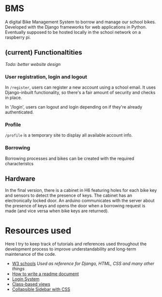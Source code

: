 # BMS
A digital Bike Management System to borrow and manage our school bikes.
Developed with the Django frameworks for web applications in Python.
Eventually supposed to be hosted locally in the school network on a raspberry pi.

## (current) Functionaltities
*Todo: better website design*
### User registration, login and logout
In `/register`, users can register a new account using a school email. It uses Django-inbuilt functionality, so there's a fair amount of security and checks in place.

In '/login', users can logout and login depending on if they're already authenticated.

### Profile
`/profile` is a temporary site to display all available account info. 

### Borrowing
Borrowing processes and bikes can be created with the required characteristcs 

## Hardware
In the final version, there is a cabinet in H6 featuring holes for each bike key and sensors to detect the presence of keys. The cabinet has an electronically locked door. An arduino communicates with the server about the presence of keys and opens the door when a borrowing request is made (and vice versa when bike keys are returned).

# Resources used
Here I try to keep track of tutorials and references used throughout the development process to improve understandability and long-term maintenance of the code.

- [W3 schools](https://www.w3schools.com/)
*Used as reference for Django, HTML, CSS and many other things*
- [How to write a readme document](https://docs.github.com/en/get-started/writing-on-github/getting-started-with-writing-and-formatting-on-github/basic-writing-and-formatting-syntax)
- [Login System](https://rahmanfadhil.com/django-login-with-email/)
- [Class-based views](https://docs.djangoproject.com/en/4.1/topics/class-based-views/)
- [Collapsible Sidebar with CSS](https://stackoverflow.com/questions/30574902/collapsible-flexible-width-sidebar-using-only-css)

